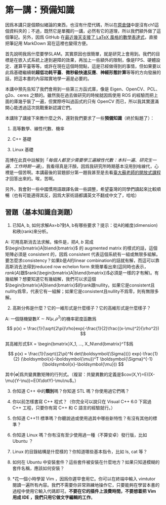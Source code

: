 # 第一講：預備知識

因爲本講只是個類似緒論的東西，也沒有什麼代碼，所以在[原倉儲](https://github.com/gaoxiang12/slambook2)中是沒有ch1這個資料夾的；不過，既然它是單獨的一講，必然有它的道理，所以我們額外做了這個筆記。另外，因爲 GitHub 在[最近幾天支援了 LaTeX 風格的數學表達式](https://github.blog/2022-05-19-math-support-in-markdown/)，直接把筆記用 MarkDown 寫在這裡也變得方便。

首先說明我爲什麼要學SLAM。其實原因也很簡單，就是研究上會用到。我們的目標是在嵌入式系統上達到避障的效果，再加上一些額外的限制，像是FPS、硬體設定、運算平臺等等。或許在現在這個時間點，這是已經做得到的事情，但如果要以此爲基礎繼續朝**超低功耗平臺**、**微秒級快速反應**、**神經形態計算**等等的方向發展的話，把這本書的內容踏實地學一遍是必要的。

本講中預先告知了我們會用到一些第三方函式庫，像是 Eigen、OpenCV、PCL、g2o、ceres 之類的。雖然我在過去做研究的時候就因爲使用 ROS 的經驗而把上面的庫幾乎裝了一遍，但實際呼叫過函式的只有 OpenCV 而已，所以我其實還滿開心能透過這次挑戰重新認識它們。

本講除了講接下來教什麼之外，還對我們要求了一些**預備知識**（終於點題了）：

1. 高等數學、線性代數、機率

2. C++ 基礎

3. Linux 基礎

高博在此頁中註解到「*每個人都至少需要學三遍線性代數：本科一遍、研究生一遍、工作時期一遍*」，我看得真是汗顏，因爲我研究所時期基本沒用到啥線代，心裡是一個苦啊。本講最後的習題部分第一題我甚至是去看[臺大蘇老師的開放式課程](http://ocw.aca.ntu.edu.tw/ntu-ocw/ocw/cou/102S207)才回答出來的。唉，苦啊。

另外，我會對一些中國慣用語跟譯名做一些調整，希望臺灣的同學們讀起來比較順暢（也有可能適得其反，因爲大家術語都講英文不翻成中文了，哈哈）

## 習題（基本知識自測題）

1. 已知A, b, 如何求解Ax=b?對A, b有哪些要求？提示：從A的維度(dimension)和秩(rank)來分析。

A: 可用高斯消去法求解。條件是，把$A$, $b$ 寫成 $\begin{bmatrix}A|b\end{bmatrix}$ 的 augmented matrix 的樣式的話，這個矩陣必須是 consistent 的，因爲 consistent 代表這個系統有一組或無限多組解。要怎麼求consistency？如果$b$是$A$的linear combination的話就有解，而這可以靠高斯消去法得到reduced row echelon form 來簡單看出來(這同時也表示，$rank(A)$跟$rank(\begin{bmatrix}A|b\end{bmatrix})$必須是一樣的才有解)。有幾組解？想要知道它有幾組解，我們可以求這個$\begin{bmatrix}A|b\end{bmatrix}$的rank跟nullity。如果它是consistent且nullity爲零，代表它有一組解；如果它是consistent且nullity不爲零，則有無限多解。

2. 高斯分佈是什麼？它的一維形式是什麼樣子？它的高維形式是什麼樣子？

A: 一個隨機變數$X \sim N(\mu,\rho^2)$的機率密度函數爲

$$
p(x) = \frac{1}{\sqrt{2\pi}\rho}exp(-\frac{1}{2}\frac{(x-\mu)^2}{\rho^2})
$$

其高維形式$X = \begin{bmatrix}X_1, ..., X_N\end{bmatrix}^T$爲

$$
p(x) = \frac{1}{\sqrt{(2\pi)^N det(\boldsymbol{\Sigma})}} exp(-\frac{1}{2} (\boldsymbol{x}-\boldsymbol{\mu})^T \boldsymbol{\Sigma}^{-1} (\boldsymbol{x}-\boldsymbol{\mu}))
$$

其中$|\boldsymbol{\sigma}|$爲共變異數矩陣的行列式。（複習：共變異數的定義是$cov(X,Y)=E((X-\mu)(Y-\nu))=E(X\dotY)-\mu\nu$。）

3. 你知道 C++ 中的**類別**嗎？你知道 STL 嗎？你使用過它們嗎？

4. 你以前怎樣書寫 C++ 程式？（你完全可以說只在 Visual C++ 6.0 下寫過 C++ 工程，只要你有寫 C++ 和 C 語言的經驗就行。）

5. 你知道 C++11 標準嗎？你聽說過或使用過其中哪些新特性？有沒有其他的標準？

6. 你知道 Linux 嗎？你有沒有至少使用過一種（不算安卓）發行版，比如 Ubuntu ？

7. Linux 的目錄結構是什麼樣的？你知道哪些基本指令，比如 ls, cat 等？

8. 如何在 Ubuntu 中安裝套件？這些套件被安裝在什麼地方？如果只知道模糊的套件名稱，應該如何安裝？

9. \*花一個小時學習 Vim ，因爲你遲早會用它。你可以在終端中輸入 vimtutor 閱讀一遍所有內容。我們不需要你非常熟練地操作它，只要能夠在學習本書的過程中使用它輸入代碼即可。**不要在它的插件上浪費時間，不要想着把 Vim 用成 IDE ，我們只用它做文字編輯的工作**。
